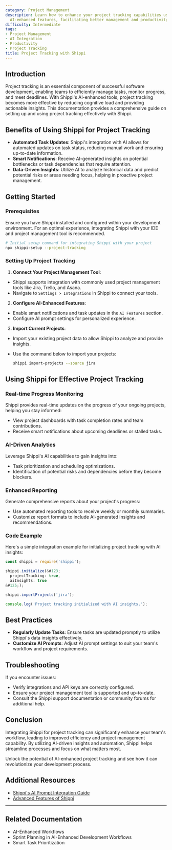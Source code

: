 ```yaml
---
category: Project Management
description: Learn how to enhance your project tracking capabilities using Shippi's
  AI-enhanced features, facilitating better management and productivity.
difficulty: Intermediate
tags:
- Project Management
- AI Integration
- Productivity
- Project Tracking
title: Project Tracking with Shippi
---
```


## Introduction

Project tracking is an essential component of successful software development, enabling teams to efficiently manage tasks, monitor progress, and meet deadlines. With Shippi's AI-enhanced tools, project tracking becomes more effective by reducing cognitive load and providing actionable insights. This documentation provides a comprehensive guide on setting up and using project tracking effectively with Shippi.

## Benefits of Using Shippi for Project Tracking
- **Automated Task Updates**: Shippi's integration with AI allows for automated updates on task status, reducing manual work and ensuring up-to-date information.
- **Smart Notifications**: Receive AI-generated insights on potential bottlenecks or task dependencies that require attention.
- **Data-Driven Insights**: Utilize AI to analyze historical data and predict potential risks or areas needing focus, helping in proactive project management.

## Getting Started

### Prerequisites

Ensure you have Shippi installed and configured within your development environment. For an optimal experience, integrating Shippi with your IDE and project management tool is recommended.

```bash
# Initial setup command for integrating Shippi with your project
npx shippi-setup --project-tracking
```

### Setting Up Project Tracking

1. **Connect Your Project Management Tool**:
- Shippi supports integration with commonly used project management tools like Jira, Trello, and Asana.
- Navigate to `Settings > Integrations` in Shippi to connect your tools.

2. **Configure AI-Enhanced Features**:
- Enable smart notifications and task updates in the `AI Features` section.
- Configure AI prompt settings for personalized experience.

3. **Import Current Projects**:
- Import your existing project data to allow Shippi to analyze and provide insights.
- Use the command below to import your projects:

   ```bash
   shippi import-projects --source jira
   ```

## Using Shippi for Effective Project Tracking

### Real-time Progress Monitoring

Shippi provides real-time updates on the progress of your ongoing projects, helping you stay informed:
- View project dashboards with task completion rates and team contributions.
- Receive smart notifications about upcoming deadlines or stalled tasks.

### AI-Driven Analytics

Leverage Shippi's AI capabilities to gain insights into:
- Task prioritization and scheduling optimizations.
- Identification of potential risks and dependencies before they become blockers.

### Enhanced Reporting

Generate comprehensive reports about your project's progress:
- Use automated reporting tools to receive weekly or monthly summaries.
- Customize report formats to include AI-generated insights and recommendations.

### Code Example

Here's a simple integration example for initializing project tracking with AI insights:

```javascript
const shippi = require('shippi');

shippi.initialize(&#123;
  projectTracking: true,
  aiInsights: true
&#125;);

shippi.importProjects('jira');

console.log('Project tracking initialized with AI insights.');
```

## Best Practices
- **Regularly Update Tasks**: Ensure tasks are updated promptly to utilize Shippi's data insights effectively.
- **Customize AI Prompts**: Adjust AI prompt settings to suit your team's workflow and project requirements.

## Troubleshooting

If you encounter issues:
- Verify integrations and API keys are correctly configured.
- Ensure your project management tool is supported and up-to-date.
- Consult the Shippi support documentation or community forums for additional help.

## Conclusion

Integrating Shippi for project tracking can significantly enhance your team's workflow, leading to improved efficiency and project management capability. By utilizing AI-driven insights and automation, Shippi helps streamline processes and focus on what matters most.

Unlock the potential of AI-enhanced project tracking and see how it can revolutionize your development process.

## Additional Resources
- [Shippi's AI Prompt Integration Guide](/docs/ai-prompt-integration)
- [Advanced Features of Shippi](/docs/advanced-shippi-features)

---

## Related Documentation
- AI-Enhanced Workflows
- Sprint Planning in AI-Enhanced Development Workflows
- Smart Task Prioritization
